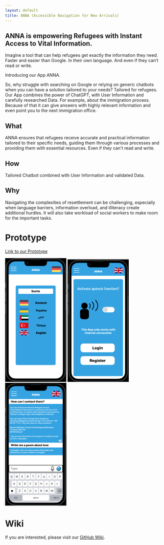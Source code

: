 ```yaml
---
layout: default
title: ANNA (Accessible Navigation for New Arrivals)
---
```


## ANNA is empowering Refugees with Instant Access to Vital Information.


Imagine a tool that can help refugees get exactly the information they need. Faster and easier than Google. In their own language. And even if they can’t read or write.

Introducing our App ANNA.

So, why struggle with searching on Google or relying on generic chatbots when you can have a solution tailored to your needs? Tailored for refugees. Our App combines the power of ChatGPT, with User Information and carefully researched Data. For example, about the immigration process. Because of that it can give answers with highly relevant information and even point you to the next immigration office.



## What
ANNA ensures that refugees receive accurate and practical information tailored to their specific needs, guiding them through various processes and providing them with essential resources. Even if they can't read and write.

## How
Tailored Chatbot combined with User Information and validated Data. 

## Why
Navigating the complexities of resettlement can be challenging, especially when language barriers, information overload, and illiteracy create additional hurdles. It will also take workload of social workers to make room for the important tasks.

# Prototype
[Link to our Prototype](https://www.figma.com/proto/XbzkLkKWHi29msgiZa1eYH/Prototype?type=design&node-id=1-159&scaling=scale-down&page-id=0%3A1&starting-point-node-id=1%3A159&mode=design)

<img src="files/language.png" alt="language" width="200"/>
<img src="files/speech.png" alt="speech" width="200"/>
<img src="files/chat.png" alt="chat" width="200"/>

# Wiki

If you are interested, please visit our [GitHub Wiki](https://github.com/Real-Projects-Digitalization/ANNA-Team-6-SS23-/wiki).